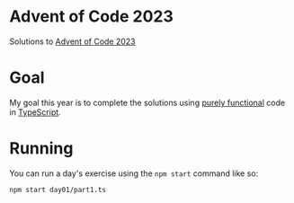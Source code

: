 # Advent of Code 2023
Solutions to [Advent of Code 2023](https://adventofcode.com/2023)

# Goal
My goal this year is to complete the solutions using [purely functional](https://en.wikipedia.org/wiki/Purely_functional_programming) code in [TypeScript](https://www.typescriptlang.org/).

# Running
You can run a day's exercise using the `npm start` command like so:
```
npm start day01/part1.ts
```
